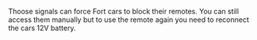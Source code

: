 Thoose signals can force Fort cars to block their remotes. You can still access them manually but to use the remote again you need to reconnect the cars 12V battery.